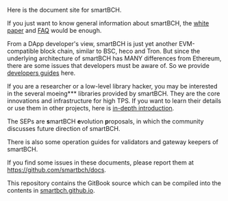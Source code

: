 Here is the document site for smartBCH. 

If you just want to know general information about smartBCH, the [white paper](./whitepaper/SmartBCH_Whitepaper-en.md) and [FAQ](./FAQ.md) would be enough. 

From a DApp developer's view, smartBCH is just yet another EVM-compatible block chain, similar to BSC, heco and Tron. But since the underlying architecture of smartBCH has MANY differences from Ethereum, there are some issues that developers must be aware of. So we provide [developers guides](./dev/Intro.md) here.

If you are a researcher or a low-level library hacker, you may be interested in the several moeing\*\*\* libraries provided by smartBCH. They are the core innovations and infrastructure for high TPS. If you want to learn their details or use them in other projects, here is [in-depth introduction](./libraries/Intro.md).

The SEPs are **s**martBCH **e**volution **p**roposals, in which the community discusses future direction of smartBCH.

There is also some operation guides for validators and gateway keepers of smartBCH.

If you find some issues in these documents, please report them at https://github.com/smartbch/docs.

This repository contains the GitBook source which can be compiled into the contents in [smartbch.github.io](https://github.com/smartbch/smartbch.github.io).
